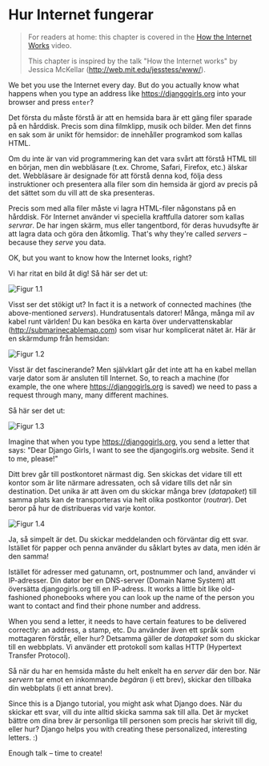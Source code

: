 # Hur Internet fungerar

> For readers at home: this chapter is covered in the [How the Internet Works](https://www.youtube.com/watch?v=oM9yAA09wdc) video.
> 
> This chapter is inspired by the talk "How the Internet works" by Jessica McKellar (http://web.mit.edu/jesstess/www/).

We bet you use the Internet every day. But do you actually know what happens when you type an address like https://djangogirls.org into your browser and press `enter`?

Det första du måste förstå är att en hemsida bara är ett gäng filer sparade på en hårddisk. Precis som dina filmklipp, musik och bilder. Men det finns en sak som är unikt för hemsidor: de innehåller programkod som kallas HTML.

Om du inte är van vid programmering kan det vara svårt att förstå HTML till en början, men din webbläsare (t.ex. Chrome, Safari, Firefox, etc.) älskar det. Webbläsare är designade för att förstå denna kod, följa dess instruktioner och presentera alla filer som din hemsida är gjord av precis på det sättet som du vill att de ska presenteras.

Precis som med alla filer måste vi lagra HTML-filer någonstans på en hårddisk. För Internet använder vi speciella kraftfulla datorer som kallas *servrar*. De har ingen skärm, mus eller tangentbord, för deras huvudsyfte är att lagra data och göra den åtkomlig. That's why they're called *servers* – because they *serve* you data.

OK, but you want to know how the Internet looks, right?

Vi har ritat en bild åt dig! Så här ser det ut:

![Figur 1.1](images/internet_1.png)

Visst ser det stökigt ut? In fact it is a network of connected machines (the above-mentioned *servers*). Hundratusentals datorer! Många, många mil av kabel runt världen! Du kan besöka en karta över undervattenskablar (http://submarinecablemap.com) som visar hur komplicerat nätet är. Här är en skärmdump från hemsidan:

![Figur 1.2](images/internet_3.png)

Visst är det fascinerande? Men självklart går det inte att ha en kabel mellan varje dator som är ansluten till Internet. So, to reach a machine (for example, the one where https://djangogirls.org is saved) we need to pass a request through many, many different machines.

Så här ser det ut:

![Figur 1.3](images/internet_2.png)

Imagine that when you type https://djangogirls.org, you send a letter that says: "Dear Django Girls, I want to see the djangogirls.org website. Send it to me, please!"

Ditt brev går till postkontoret närmast dig. Sen skickas det vidare till ett kontor som är lite närmare adressaten, och så vidare tills det når sin destination. Det unika är att även om du skickar många brev (*datapaket*) till samma plats kan de transporteras via helt olika postkontor (*routrar*). Det beror på hur de distribueras vid varje kontor.

![Figur 1.4](images/internet_4.png)

Ja, så simpelt är det. Du skickar meddelanden och förväntar dig ett svar. Istället för papper och penna använder du såklart bytes av data, men idén är den samma!

Istället för adresser med gatunamn, ort, postnummer och land, använder vi IP-adresser. Din dator ber en DNS-server (Domain Name System) att översätta djangogirls.org till en IP-adress. It works a little bit like old-fashioned phonebooks where you can look up the name of the person you want to contact and find their phone number and address.

When you send a letter, it needs to have certain features to be delivered correctly: an address, a stamp, etc. Du använder även ett språk som mottagaren förstår, eller hur? Detsamma gäller de *datapaket* som du skickar till en webbplats. Vi använder ett protokoll som kallas HTTP (Hypertext Transfer Protocol).

Så när du har en hemsida måste du helt enkelt ha en *server* där den bor. När *servern* tar emot en inkommande *begäran* (i ett brev), skickar den tillbaka din webbplats (i ett annat brev).

Since this is a Django tutorial, you might ask what Django does. När du skickar ett svar, vill du inte alltid skicka samma sak till alla. Det är mycket bättre om dina brev är personliga till personen som precis har skrivit till dig, eller hur? Django helps you with creating these personalized, interesting letters. :)

Enough talk – time to create!